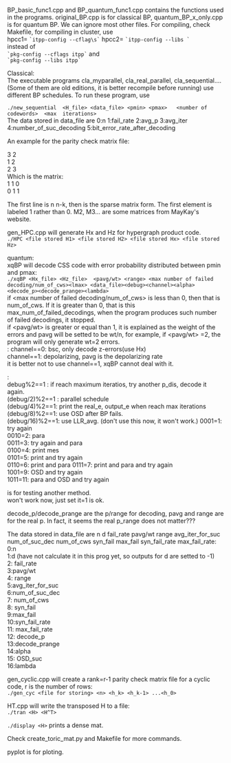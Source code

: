 BP_basic_func1.cpp and BP_quantum_func1.cpp contains the functions used in the programs. original_BP.cpp is for classical BP, quantum_BP_x_only.cpp is for quantum BP. We can ignore most other files. For compiling, check Makefile, for compiling in cluster, use   
hpcc1= ``` `itpp-config --cflag\s` ``` 
hpcc2= ``` `itpp-config --libs ` ```    
instead of  
``` `pkg-config --cflags itpp` ``` and   
``` `pkg-config --libs itpp` ```   


Classical:  
The executable programs cla_myparallel, cla_real_parallel, cla_sequential....(Some of them are old editions, it is better recompile before running) use different BP schedules. To run these program, use    

  `./new_sequential  <H_file> <data_file> <pmin> <pmax>   <number of codewords>  <max  iterations>`   
  The data stored in data_file are 0:n 1:fail_rate 2:avg_p  3:avg_iter 4:number_of_suc_decoding 5:bit_error_rate_after_decoding
  
 
An example for the parity check matrix file:
  
3 2  
1 2   
2 3  
Which is the matrix:  
  1 1 0  
  0 1 1  
  
The first line is n n-k, then is the sparse matrix form. The first element is labeled 1 rather than 0.
M2, M3... are some matrices from MayKay's website.
  
  gen_HPC.cpp will generate Hx and Hz for hypergraph product code.    
  `./HPC <file stored H1> <file stored H2> <file stored Hx> <file stored Hz>`
  
  quantum:  
  xqBP will decode CSS code with error probability distributed between pmin and pmax:  
  `./xqBP <Hx_file> <Hz_file>  <pavg/wt> <range> <max number of failed decoding/num_of_cws><lmax> <data_file><debug><channel><alpha><decode_p><decode_prange><lambda>`    
  if <max number of failed decoding/num_of_cws> is less than 0, then that is num_of_cws. If it is greater than 0, that is this max_num_of_failed_decodings, when the program produces such number of failed decodings, it stopped.  
  if <pavg/wt> is greater or equal than 1, it is explained as the weight of the errors and pavg will be setted to be wt/n, for example, if  <pavg/wt> =2, the program will only generate wt=2 errors.   
  <channel> :
   channel==0: bsc, only decode z-errors(use Hx)  
   channel==1: depolarizing, pavg is the depolarizing rate  
  it is better not to use channel==1, xqBP cannot deal with it.  
  
  <debug>:  
  debug%2==1 : if reach maximum iteratios, try another p_dis, decode it again.  
  (debug/2)%2==1 : parallel  schedule  
   (debug/4)%2==1: print the real_e, output_e when reach max iterations  
   (debug/8)%2==1: use OSD after BP fails.  
   (debug/16)%2==1: use LLR_avg.   (don't use this now, it won't work.)
   0001=1: try again  
   0010=2: para  
   0011=3: try again and para  
   0100=4: print mes  
   0101=5: print and try again  
   0110=6: print and  para
   0111=7: print and para and try again  
   1001=9: OSD and try again  
   1011=11: para and OSD and try again  

   <alpha> is for testing another method.  
   <lambda> won't work now, just set it=1 is ok.
     
   decode_p/decode_prange are the p/range for decoding, pavg and range are for the real p. In fact, it seems the real p_range does not matter???
   
   
   The data stored in data_file are  n d fail_rate pavg/wt range avg_iter_for_suc num_of_suc_dec num_of_cws syn_fail max_fail syn_fail_rate max_fail_rate:  
   0:n  
   1:d  (have not calculate it in this prog yet, so outputs for d are setted to -1)  
   2: fail_rate    
   3:pavg/wt    
   4: range  
   5:avg_iter_for_suc  
   6:num_of_suc_dec  
   7:  num_of_cws  
   8: syn_fail  
   9:max_fail  
   10:syn_fail_rate  
   11: max_fail_rate  
   12: decode_p  
   13:decode_prange    
   14:alpha  
   15: OSD_suc  
   16:lambda  
   

  gen_cyclic.cpp will create a rank=r-1 parity check matrix file for a cyclic code, r is the number of rows:  
  `./gen_cyc <file for storing> <n> <h_k> <h_k-1> ...<h_0>`


 HT.cpp will write the transposed H to a file:  
 `./tran <H> <H^T>`
 
 `./display <H>` prints a dense mat.  

 Check create_toric_mat.py and Makefile for more commands.
 
 pyplot is for ploting.  
 
